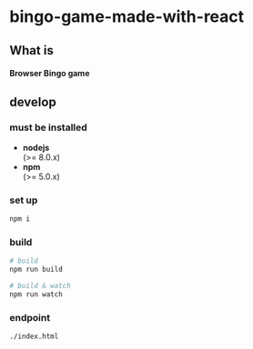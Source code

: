 # bingo-game-made-with-react
## What is
#### Browser Bingo game

## develop
### must be installed
* **nodejs**  
(>= 8.0.x)
* **npm**  
(>= 5.0.x)

### set up
```sh
npm i
```

### build
```sh
# build
npm run build

# build & watch
npm run watch
```

### endpoint
```
./index.html
```
